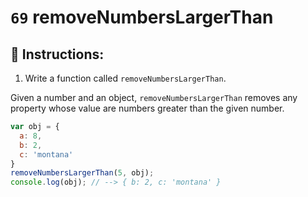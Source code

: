 # `69` removeNumbersLargerThan

## 📝 Instructions:

1. Write a function called `removeNumbersLargerThan`.

Given a number and an object, `removeNumbersLargerThan` removes any property whose value are numbers greater than the given number.

```Javascript
var obj = {
  a: 8,
  b: 2,
  c: 'montana'
}
removeNumbersLargerThan(5, obj);
console.log(obj); // --> { b: 2, c: 'montana' }
```